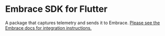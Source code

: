 # Embrace SDK for Flutter

A package that captures telemetry and sends it to Embrace. [Please see the Embrace docs for integration instructions.](https://embrace.io/docs/flutter/integration/)
